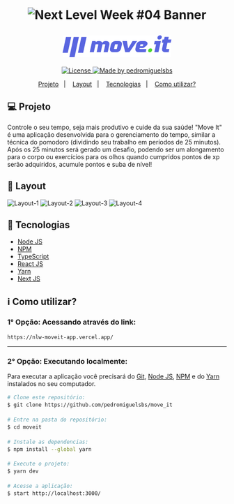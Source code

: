 <h1 align="center">
  <img src="https://i.imgur.com/p5DqZ5X.png" alt="Next Level Week #04 Banner" width="250px"/>
</h1>

<h2 align="center">
  <img src=".github/logo.png" alt="move.it"/>
</h2>

<p align="center">
  <a href="https://github.com/pedromiguelsbs/simple_calculator/blob/master/LICENSE">
    <img src="https://img.shields.io/static/v1?label=License&message=MIT&color=7159c1&labelColor=1a1a1f" alt="License">
  </a>
  <a href="https://www.linkedin.com/in/pedromiguelsbs/">
    <img src="https://img.shields.io/static/v1?label=Made-by&message=pedromiguelsbs&color=7159c1&labelColor=1a1a1f" alt="Made by pedromiguelsbs">
  </a>
</p>

<p align="center">
  <a href="#-projeto">Projeto</a>&nbsp;&nbsp;&nbsp;|&nbsp;&nbsp;&nbsp;
  <a href="#-layout">Layout</a>&nbsp;&nbsp;&nbsp;|&nbsp;&nbsp;&nbsp;
  <a href="#-tecnologias">Tecnologias</a>&nbsp;&nbsp;&nbsp;|&nbsp;&nbsp;&nbsp;
  <a href="#-como-utilizar">Como utilizar?</a>
</p>

## 💻 Projeto

Controle o seu tempo, seja mais produtivo e cuide da sua saúde! "Move It" é uma aplicação desenvolvida para o gerenciamento do tempo, similar a técnica do pomodoro (dividindo seu trabalho em períodos de 25 minutos). Após os 25 minutos será gerado um desafio, podendo ser um alongamento para o corpo ou exercícios para os olhos quando cumpridos pontos de xp serão adquiridos, acumule pontos e suba de nível!

## 🔖 Layout

<img src="https://i.imgur.com/MOyjS86.png" alt="Layout-1">
<img src="https://i.imgur.com/nrxlb3v.png" alt="Layout-2">
<img src="https://i.imgur.com/j2HOhBq.png" alt="Layout-3">
<img src="https://i.imgur.com/LZHLmvY.png" alt="Layout-4">


## 🚀 Tecnologias

- [Node JS][nodejs]
- [NPM][npm]
- [TypeScript][typescript]
- [React JS][reactjs]
- [Yarn][yarn]
- [Next JS][nextjs]

## ℹ Como utilizar?

### 1° Opção: Acessando através do link:
```
https://nlw-moveit-app.vercel.app/
```

<hr>

### 2° Opção: Executando localmente:
Para executar a aplicação você precisará do [Git](https://git-scm.com), [Node JS][nodejs], [NPM][npm] e do [Yarn][yarn] instalados no seu computador.
```bash
# Clone este repositório:
$ git clone https://github.com/pedromiguelsbs/move_it

# Entre na pasta do repositório:
$ cd moveit

# Instale as dependencias:
$ npm install --global yarn

# Execute o projeto:
$ yarn dev

# Acesse a aplicação:
$ start http://localhost:3000/
```

[nodejs]: https://nodejs.org/en/
[npm]: https://www.npmjs.com/
[typescript]: https://www.typescriptlang.org/
[reactjs]: https://pt-br.reactjs.org/
[yarn]: https://yarnpkg.com/
[nextjs]: https://nextjs.org/

